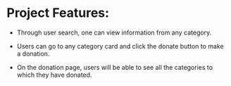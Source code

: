 # Project Features:

- Through user search, one can view information from any category.

- Users can go to any category card and click the donate button to make a donation.

- On the donation page, users will be able to see all the categories to which they have donated.
